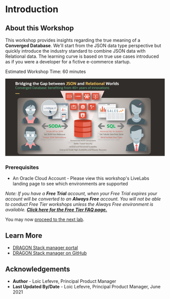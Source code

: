 # Introduction

## About this Workshop

This workshop provides insights regarding the true meaning of a **Converged Database**. We'll start from the JSON data type perspective but quickly introduce the industry standard to combine JSON data with Relational data.
The learning curve is based on true use cases introduced as if you were a developer for a fictive e-commerce startup.

Estimated Workshop Time: 60 minutes

![JSON without Limits](./images/json-without-limits.png)

### Prerequisites

* An Oracle Cloud Account - Please view this workshop's LiveLabs landing page to see which environments are supported

*Note: If you have a **Free Trial** account, when your Free Trial expires your account will be converted to an **Always Free** account. You will not be able to conduct Free Tier workshops unless the Always Free environment is available. **[Click here for the Free Tier FAQ page.](https://www.oracle.com/cloud/free/faq.html)***

You may now [proceed to the next lab](#next).

## Learn More

* [DRAGON Stack manager portal](https://bit.ly/DRAGONStackManager)
* [DRAGON Stack manager on GitHub](https://bit.ly/DragonStack)

## Acknowledgements
* **Author** - Loic Lefevre, Principal Product Manager
* **Last Updated By/Date** - Loic Lefevre, Principal Product Manager, June 2021



